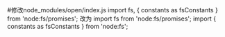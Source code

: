 #修改node_modules/open/index.js 
import fs, { constants as fsConstants } from 'node:fs/promises';
改为
import fs from 'node:fs/promises';
import { constants as fsConstants } from 'node:fs';
